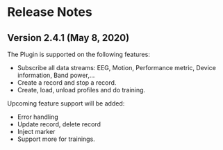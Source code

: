 # <a id="release-notes"></a>Release Notes

## Version 2.4.1 (May 8, 2020)
The Plugin is supported on the following features:
- Subscribe all data streams: EEG, Motion, Performance metric, Device information, Band power,...
- Create a record and stop a record.
- Create, load, unload profiles and do training.

Upcoming feature support will be added:
 - Error handling
 - Update record, delete record
 - Inject marker
 - Support more for trainings.